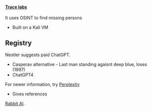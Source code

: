 
#### [Trace labs](https://www.tracelabs.org/)
It uses OSINT to find missing persons
- Built on a Kali VM

## Registry

Nestler suggests paid ChatGPT.
- Casperav alternative - Last man standing agaisnt deep blue, loses (1997)
- ChatGPT4 

For newer information, try [Perplexity](https://www.perplexity.ai/)
- Gives references

[Rabbit AI](https://www.theverge.com/2024/1/9/24030667/rabbit-r1-ai-action-model-price-release-date). 


